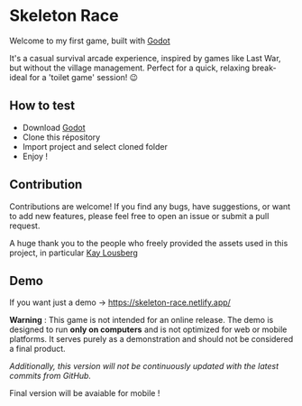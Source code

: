# Skeleton Race

Welcome to my first game, built with [Godot](https://godotengine.org/)

It's a casual survival arcade experience, inspired by games like Last War, but without the village management. Perfect for a quick, relaxing break-ideal for a 'toilet game' session! 😉

## How to test

* Download [Godot](https://godotengine.org/)
* Clone this répository
* Import project and select cloned folder
* Enjoy !

## Contribution

Contributions are welcome! 
If you find any bugs, have suggestions, or want to add new features, please feel free to open an issue or submit a pull request.

A huge thank you to the people who freely provided the assets used in this project, in particular [Kay Lousberg](https://kaylousberg.itch.io)

## Demo

If you want just a demo -> https://skeleton-race.netlify.app/

**Warning** : This game is not intended for an online release. The demo is designed to run **only on computers** and is not optimized for web or mobile platforms. It serves purely as a demonstration and should not be considered a final product.

*Additionally, this version will not be continuously updated with the latest commits from GitHub.*

Final version will be avaiable for mobile !
